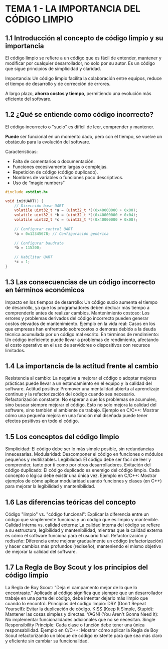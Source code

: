 # TEMA 1 - LA IMPORTANCIA DEL CÓDIGO LIMPIO

## 1.1 Introducción al concepto de código limpio y su importancia

El código limpio se refiere a un código que es fácil de entender, mantener y modificar por cualquier desarrollador, no solo por su autor. Es un código que sigue principios de simplicidad y claridad.

Importancia: Un código limpio facilita la colaboración entre equipos, reduce el tiempo de desarrollo y de corrección de errores. 

A largo plazo, **ahorra costos y tiempo**, permitiendo una evolución más eficiente del software.





## 1.2 ¿Qué se entiende como código incorrecto?

El código incorrecto o "sucio" es difícil de leer, comprender y mantener. 

**Puede** ser funcional en un momento dado, pero con el tiempo, se vuelve un obstáculo para la evolución del software.

Características:  
- Falta de comentarios o documentación.
- Funciones excesivamente largas o complejas.
- Repetición de código (código duplicado).
- Nombres de variables o funciones poco descriptivos.
- Uso de “magic numbers”  


```C
#include <stdint.h>

void initUART() {
    // Dirección base UART
    volatile uint32_t *a = (uint32_t *)(0x40000000 + 0x00);
    volatile uint32_t *b = (uint32_t *)(0x40000000 + 0x04);
    volatile uint32_t *c = (uint32_t *)(0x40000000 + 0x08);
    
    // Configurar control UART
    *a = 0x12345678; // Configuración genérica
    
    // Configurar baudrate
    *b = 115200;
    
    // Habilitar UART
    *c = 1;
}
```


## 1.3 Las consecuencias de un código incorrecto en términos económicos
Impacto en los tiempos de desarrollo: Un código sucio aumenta el tiempo de desarrollo, ya que los programadores deben dedicar más tiempo a comprenderlo antes de realizar cambios.
Mantenimiento costoso: Los errores y problemas derivados del código incorrecto pueden generar costos elevados de mantenimiento.
Ejemplo en la vida real: Casos en los que empresas han enfrentado sobrecostos o demoras debido a la deuda técnica acumulada por un código mal escrito.
En términos de rendimiento: Un código ineficiente puede llevar a problemas de rendimiento, afectando el costo operativo en el uso de servidores o dispositivos con recursos limitados.

## 1.4 La importancia de la actitud frente al cambio
Resistencia al cambio: La negativa a mejorar el código o adoptar mejores prácticas puede llevar a un estancamiento en el equipo y la calidad del software.
Actitud positiva: Promover una mentalidad abierta al aprendizaje continuo y la refactorización del código cuando sea necesario.
Refactorización constante: No esperar a que los problemas se acumulen, sino buscar siempre mejorar el código. Esto no solo mejora la calidad del software, sino también el ambiente de trabajo.
Ejemplo en C/C++: Mostrar cómo una pequeña mejora en una función mal diseñada puede tener efectos positivos en todo el código.

## 1.5 Los conceptos del código limpio
Simplicidad: El código debe ser lo más simple posible, sin redundancias innecesarias.
Modularidad: Descomponer el código en funciones o módulos pequeños y reutilizables.
Legibilidad: El código debe ser fácil de leer y comprender, tanto por ti como por otros desarrolladores.
Evitación del código duplicado: El código duplicado es enemigo del código limpio. Cada concepto o lógica debe existir una única vez.
Ejemplo en C/C++: Mostrar ejemplos de cómo aplicar modularidad usando funciones y clases (en C++) para mejorar la legibilidad y mantenibilidad.

## 1.6 Las diferencias teóricas del concepto
Código "limpio" vs. "código funcional": Explicar la diferencia entre un código que simplemente funciona y un código que es limpio y mantenible.
Calidad interna vs. calidad externa: La calidad interna del código se refiere a su estructura, legibilidad y mantenibilidad, mientras que la calidad externa es cómo el software funciona para el usuario final.
Refactorización y rediseño: Diferencia entre mejorar gradualmente un código (refactorización) y hacer cambios más profundos (rediseño), manteniendo el mismo objetivo de mejorar la calidad del software.

## 1.7 La Regla de Boy Scout y los principios del código limpio
La Regla de Boy Scout: "Deja el campamento mejor de lo que lo encontraste." Aplicado al código significa que siempre que un desarrollador trabaje en una parte del código, debe intentar dejarlo más limpio que cuando lo encontró.
Principios del código limpio:
DRY (Don't Repeat Yourself): Evitar la duplicación de código.
KISS (Keep It Simple, Stupid): Mantener las cosas simples y directas.
YAGNI (You Aren't Gonna Need It): No implementar funcionalidades adicionales que no se necesitan.
Single Responsibility Principle: Cada clase o función debe tener una única responsabilidad.
Ejemplo en C/C++: Mostrar cómo aplicar la Regla de Boy Scout refactorizando un bloque de código existente para que sea más claro y eficiente sin cambiar su funcionalidad.
